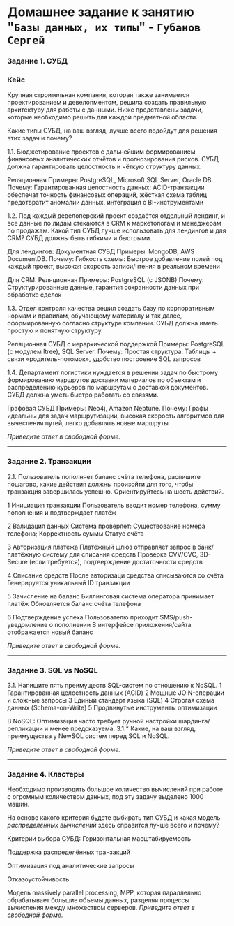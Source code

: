 # Домашнее задание к занятию "`Базы данных, их типы`" - `Губанов Сергей`


### Задание 1. СУБД

### Кейс
Крупная строительная компания, которая также занимается проектированием и девелопментом, решила создать 
правильную архитектуру для работы с данными. Ниже представлены задачи, которые необходимо решить для
каждой предметной области. 

Какие типы СУБД, на ваш взгляд, лучше всего подойдут для решения этих задач и почему? 
 
1.1. Бюджетирование проектов с дальнейшим формированием финансовых аналитических отчётов и прогнозирования рисков.
СУБД должна гарантировать целостность и чёткую структуру данных.

Реляционная
Примеры: PostgreSQL, Microsoft SQL Server, Oracle DB.
Почему: Гарантированная целостность данных: ACID-транзакции обеспечат точность финансовых операций, жёсткая схема таблиц предотвратит аномалии данных, интеграция с BI-инструментами

1.2. Под каждый девелоперский проект создаётся отдельный лендинг, и все данные по лидам стекаются в CRM к 
маркетологам и менеджерам по продажам. Какой тип СУБД лучше использовать для лендингов и для CRM? 
СУБД должны быть гибкими и быстрыми.

Для лендингов: Документная СУБД
Примеры: MongoDB, AWS DocumentDB.
Почему: Гибкость схемы: Быстрое добавление полей под каждый проект, высокая скорость записи/чтения в реальном времени

Для CRM: Реляционная
Примеры: PostgreSQL (с JSONB) 
Почему: Структурированные данные, гарантия сохранности данных при обработке сделок


1.3. Отдел контроля качества решил создать базу по корпоративным нормам и правилам, обучающему материалу 
и так далее, сформированную согласно структуре компании. СУБД должна иметь простую и понятную структуру.

Реляционная СУБД с иерархической поддержкой
Примеры: PostgreSQL (с модулем ltree), SQL Server.
Почему: Простая структура: Таблицы + связи «родитель-потомок», удобство построение SQL запросов


1.4. Департамент логистики нуждается в решении задач по быстрому формированию маршрутов доставки материалов 
по объектам и распределению курьеров по маршрутам с доставкой документов. СУБД должна уметь быстро работать
со связями.

Графовая СУБД
Примеры: Neo4j, Amazon Neptune.
Почему: Графы идеальны для задач маршрутизации, высокая скорость алгоритмов для вычесления путей, легко добавлять новые маршруты


*Приведите ответ в свободной форме.*

---

### Задание 2. Транзакции

2.1. Пользователь пополняет баланс счёта телефона, распишите пошагово, какие действия должны произойти для того, чтобы 
транзакция завершилась успешно. Ориентируйтесь на шесть действий.

1 Инициация транзакции
Пользователь вводит номер телефона, сумму пополнения и подтверждает платёж

2 Валидация данных
Система проверяет:
Существование номера телефона;
Корректность суммы
Статус счёта


3 Авторизация платежа
Платёжный шлюз отправляет запрос в банк/платёжную систему для списания средств
Проверка CVV/CVC, 3D-Secure (если требуется), подтверждение достаточности средств

4 Списание средств
После авторизаци средства списываются со счёта
Генерируется уникальный ID транзакции

5 Зачисление на баланс
Биллинговая система оператора принимает платёж
Обновляется баланс счёта телефона

6 Подтверждение успеха
Пользователю приходит SMS/push-уведомление о пополнении
В интерфейсе приложения/сайта отображается новый баланс

*Приведите ответ в свободной форме.*

---

### Задание 3. SQL vs NoSQL

3.1. Напишите пять преимуществ SQL-систем по отношению к NoSQL. 
1 Гарантированная целостность данных (ACID)
2 Мощные JOIN-операции и сложные запросы
3 Единый стандарт языка (SQL)
4 Строгая схема данных (Schema-on-Write)
5 Продвинутые инструменты оптимизации

В NoSQL: Оптимизация часто требует ручной настройки шардинга/репликации и менее предсказуема.
3.1.* Какие, на ваш взгляд, преимущества у NewSQL систем перед SQL и NoSQL.

*Приведите ответ в свободной форме.*

---

### Задание 4. Кластеры

Необходимо производить большое количество вычислений при работе с огромным количеством данных, под эту задачу 
выделено 1000 машин. 

На основе какого критерия будете выбирать тип СУБД и какая модель *распределённых вычислений* 
здесь справится лучше всего и почему?

Критерии выбора СУБД:
Горизонтальная масштабируемость

Поддержка распределённых транзакций

Оптимизация под аналитические запросы

Отказоустойчивость

Модель massively parallel processing, MPP, которая параллельно обрабатывает большие объемы данных, разделяя процессы вычисления между множеством серверов.
*Приведите ответ в свободной форме.*